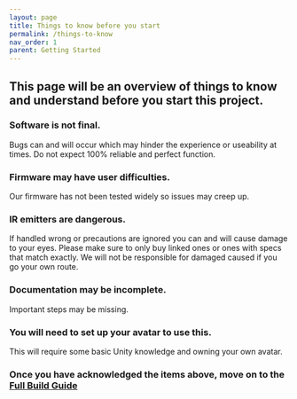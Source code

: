 ```yaml
---
layout: page
title: Things to know before you start
permalink: /things-to-know
nav_order: 1
parent: Getting Started
---
```


## This page will be an overview of things to know and understand before you start this project.


### Software is not final. 
Bugs can and will occur which may hinder the experience or useability at times.
Do not expect 100% reliable and perfect function.

### Firmware may have user difficulties.
Our firmware has not been tested widely so issues may creep up.

### IR emitters are dangerous.
If handled wrong or precautions are ignored you can and will cause damage to your eyes. Please make sure to only buy linked ones or ones with specs that match exactly. We will not be responsible for damaged caused if you go your own route.

### Documentation may be incomplete.
Important steps may be missing.

### You will need to set up your avatar to use this.
This will require some basic Unity knowledge and owning your own avatar.

### Once you have acknowledged the items above, move on to the [Full Build Guide](https://redhawk989.github.io/EyeTrackVR/full-build-guide/)

